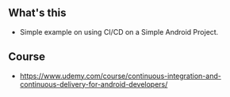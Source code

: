## What's this

- Simple example on using CI/CD on a Simple Android Project.

## Course

- https://www.udemy.com/course/continuous-integration-and-continuous-delivery-for-android-developers/

